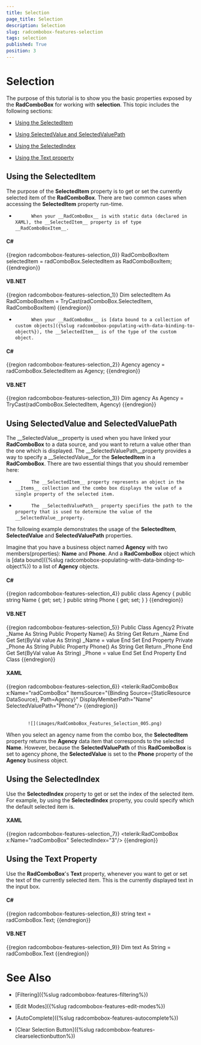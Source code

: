 ```yaml
---
title: Selection
page_title: Selection
description: Selection
slug: radcombobox-features-selection
tags: selection
published: True
position: 3
---
```


# Selection



The purpose of this tutorial is to show you the basic properties exposed by the __RadComboBox__ for working with __selection__. This topic includes the following sections:
      

* [Using the SelectedItem](#using-the-selecteditem)

* [Using SelectedValue and SelectedValuePath](#using-selectedvalue-and-selectedvaluepath)

* [Using the SelectedIndex](#using-the-selectedindex)

* [Using the Text property](#using-the-text-property)

## Using the SelectedItem

The purpose of the __SelectedItem__ property is to get or set the currently selected item of the __RadComboBox__. There are two common cases when accessing the __SelectedItem__ property run-time.
        

* 
            When your __RadComboBox__ is with static data (declared in XAML), the __SelectedItem__ property is of type __RadComboBoxItem__.
          

#### __C#__

{{region radcombobox-features-selection_0}}
	RadComboBoxItem selectedItem = radComboBox.SelectedItem as RadComboBoxItem;
	{{endregion}}



#### __VB.NET__

{{region radcombobox-features-selection_1}}
	Dim selectedItem As RadComboBoxItem = TryCast(radComboBox.SelectedItem, RadComboBoxItem)
	{{endregion}}



* 
            When your __RadComboBox__ is [data bound to a collection of custom objects]({%slug radcombobox-populating-with-data-binding-to-object%}), the __SelectedItem__ is of the type of the custom object.
          

#### __C#__

{{region radcombobox-features-selection_2}}
	Agency agency = radComboBox.SelectedItem as Agency;
	{{endregion}}



#### __VB.NET__

{{region radcombobox-features-selection_3}}
	Dim agency As Agency = TryCast(radComboBox.SelectedItem, Agency)
	{{endregion}}



## Using SelectedValue and SelectedValuePath

The __SelectedValue__property is used when you have linked your __RadComboBox__ to a data source, and you want to return a value other than the one which is displayed. The __SelectedValuePath__property provides a way to specify a __SelectedValue__for the __SelectedItem__ in a __RadComboBox__. There are two essential things that you should remember here:
        

* 
            The __SelectedItem__ property represents an object in the __Items__ collection and the combo box displays the value of a single property of the selected item.
          

* 
            The __SelectedValuePath__ property specifies the path to the property that is used to determine the value of the __SelectedValue__property.
          

The following example demonstrates the usage of the __SelectedItem__, __SelectedValue__ and __SelectedValuePath__ properties.
        

Imagine that you have a business object named __Agency__ with two members(properties): __Name__ and __Phone__. And a __RadComboBox__ object which is [data bound]({%slug radcombobox-populating-with-data-binding-to-object%}) to a list of __Agency__ objects.
        

#### __C#__

{{region radcombobox-features-selection_4}}
	public class Agency
	{
	    public string Name
	    {
	        get;
	        set;
	    }
	    public string Phone
	    {
	        get;
	        set;
	    }
	}
	{{endregion}}



#### __VB.NET__

{{region radcombobox-features-selection_5}}
	Public Class Agency2
	Private _Name As String
	    Public Property Name() As String
	        Get
	            Return _Name
	        End Get
	        Set(ByVal value As String)
	            _Name = value
	        End Set
	    End Property
	Private _Phone As String
	    Public Property Phone() As String
	        Get
	            Return _Phone
	        End Get
	        Set(ByVal value As String)
	            _Phone = value
	        End Set
	    End Property
	End Class
	{{endregion}}



#### __XAML__

{{region radcombobox-features-selection_6}}
	<telerik:RadComboBox x:Name="radComboBox"
	    ItemsSource="{Binding Source={StaticResource DataSource}, Path=Agency}"
	    DisplayMemberPath="Name"
	    SelectedValuePath="Phone"/>
	{{endregion}}






               
            ![](images/RadComboBox_Features_Selection_005.png)

When you select an agency name from the combo box, the __SelectedItem__ property returns the __Agency__ data item that corresponds to the selected __Name__. However, because the __SelectedValuePath__ of this __RadComboBox__ is set to agency phone, the __SelectedValue__ is set to the __Phone__ property of the __Agency__ business object.
        

## Using the SelectedIndex

Use the __SelectedIndex__ property to get or set the index of the selected item. For example, by using the __SelectedIndex__ property, you could specify which the default selected item is.
        

#### __XAML__

{{region radcombobox-features-selection_7}}
	<telerik:RadComboBox x:Name="radComboBox" SelectedIndex="3"/>
	{{endregion}}



## Using the Text Property

Use the __RadComboBox__'s __Text__ property, whenever you want to get or set the text of the currently selected item. This is the currently displayed text in the input box.
        

#### __C#__

{{region radcombobox-features-selection_8}}
	string text = radComboBox.Text;
	{{endregion}}



#### __VB.NET__

{{region radcombobox-features-selection_9}}
	Dim text As String = radComboBox.Text
	{{endregion}}



# See Also

 * [Filtering]({%slug radcombobox-features-filtering%})

 * [Edit Modes]({%slug radcombobox-features-edit-modes%})

 * [AutoComplete]({%slug radcombobox-features-autocomplete%})

 * [Clear Selection Button]({%slug radcombobox-features-clearselectionbutton%})
